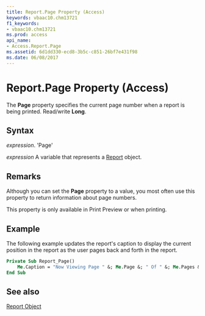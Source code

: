 ```yaml
---
title: Report.Page Property (Access)
keywords: vbaac10.chm13721
f1_keywords:
- vbaac10.chm13721
ms.prod: access
api_name:
- Access.Report.Page
ms.assetid: 6d1dd330-ecd8-3b5c-c851-26bf7e431f98
ms.date: 06/08/2017
---
```



# Report.Page Property (Access)

The  **Page** property specifies the current page number when a report is being printed. Read/write **Long**.


## Syntax

 _expression_. 'Page'

 _expression_ A variable that represents a [Report](./Access.Report.md) object.


## Remarks

Although you can set the  **Page** property to a value, you most often use this property to return information about page numbers.

This property is only available in Print Preview or when printing.


## Example

The following example updates the report's caption to display the current position in the report as the user pages back and forth in the report.


```vb
Private Sub Report_Page()
    Me.Caption = "Now Viewing Page " &; Me.Page &; " Of " &; Me.Pages &; " Page(s)"
End Sub
```


## See also


[Report Object](Access.Report.md)

